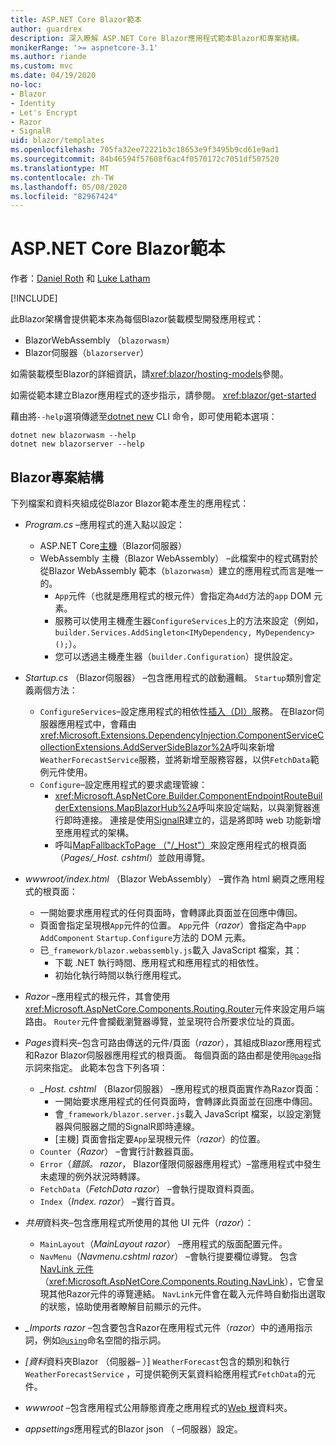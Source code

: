 ```yaml
---
title: ASP.NET Core Blazor範本
author: guardrex
description: 深入瞭解 ASP.NET Core Blazor應用程式範本Blazor和專案結構。
monikerRange: '>= aspnetcore-3.1'
ms.author: riande
ms.custom: mvc
ms.date: 04/19/2020
no-loc:
- Blazor
- Identity
- Let's Encrypt
- Razor
- SignalR
uid: blazor/templates
ms.openlocfilehash: 705fa32ee72221b3c18653e9f3495b9cd61e9ad1
ms.sourcegitcommit: 84b46594f57608f6ac4f0570172c7051df507520
ms.translationtype: MT
ms.contentlocale: zh-TW
ms.lasthandoff: 05/08/2020
ms.locfileid: "82967424"
---
```

# <a name="aspnet-core-blazor-templates"></a>ASP.NET Core Blazor範本

作者：[Daniel Roth](https://github.com/danroth27) 和 [Luke Latham](https://github.com/guardrex)

[!INCLUDE[](~/includes/blazorwasm-preview-notice.md)]

此Blazor架構會提供範本來為每個Blazor裝載模型開發應用程式：

* BlazorWebAssembly （`blazorwasm`）
* Blazor伺服器（`blazorserver`）

如需裝載模型Blazor的詳細資訊，請<xref:blazor/hosting-models>參閱。

如需從範本建立Blazor應用程式的逐步指示，請參閱。 <xref:blazor/get-started>

藉由將`--help`選項傳遞至[dotnet new](/dotnet/core/tools/dotnet-new) CLI 命令，即可使用範本選項：

```dotnetcli
dotnet new blazorwasm --help
dotnet new blazorserver --help
```

## <a name="blazor-project-structure"></a>Blazor專案結構

下列檔案和資料夾組成從Blazor Blazor範本產生的應用程式：

* *Program.cs* &ndash;應用程式的進入點以設定：

  * ASP.NET Core[主機](xref:fundamentals/host/generic-host)（Blazor伺服器）
  * WebAssembly 主機（Blazor WebAssembly） &ndash;此檔案中的程式碼對於從Blazor WebAssembly 範本（`blazorwasm`）建立的應用程式而言是唯一的。
    * `App`元件（也就是應用程式的根元件）會指定為`Add`方法的`app` DOM 元素。
    * 服務可以使用主機產生器`ConfigureServices`上的方法來設定（例如， `builder.Services.AddSingleton<IMyDependency, MyDependency>();`）。
    * 您可以透過主機產生器（`builder.Configuration`）提供設定。

* *Startup.cs* （Blazor伺服器） &ndash;包含應用程式的啟動邏輯。 `Startup`類別會定義兩個方法：

  * `ConfigureServices`&ndash;設定應用程式的相依性[插入（DI）](xref:fundamentals/dependency-injection)服務。 在Blazor伺服器應用程式中，會藉由<xref:Microsoft.Extensions.DependencyInjection.ComponentServiceCollectionExtensions.AddServerSideBlazor%2A>呼叫來新增`WeatherForecastService`服務，並將新增至服務容器，以供`FetchData`範例元件使用。
  * `Configure`&ndash;設定應用程式的要求處理管線：
    * <xref:Microsoft.AspNetCore.Builder.ComponentEndpointRouteBuilderExtensions.MapBlazorHub%2A>呼叫來設定端點，以與瀏覽器進行即時連接。 連接是使用[SignalR](xref:signalr/introduction)建立的，這是將即時 web 功能新增至應用程式的架構。
    * 呼叫[MapFallbackToPage （"/_Host"）](xref:Microsoft.AspNetCore.Builder.RazorPagesEndpointRouteBuilderExtensions.MapFallbackToPage*)來設定應用程式的根頁面（*Pages/_Host. cshtml*）並啟用導覽。

* *wwwroot/index.html* （Blazor WebAssembly） &ndash;實作為 html 網頁之應用程式的根頁面：
  * 一開始要求應用程式的任何頁面時，會轉譯此頁面並在回應中傳回。
  * 頁面會指定呈現根`App`元件的位置。 `App`元件（*razor*）會指定為中`app` `AddComponent` `Startup.Configure`方法的 DOM 元素。
  * 已`_framework/blazor.webassembly.js`載入 JavaScript 檔案，其：
    * 下載 .NET 執行時間、應用程式和應用程式的相依性。
    * 初始化執行時間以執行應用程式。

* *Razor* &ndash;應用程式的根元件，其會使用<xref:Microsoft.AspNetCore.Components.Routing.Router>元件來設定用戶端路由。 `Router`元件會攔截瀏覽器導覽，並呈現符合所要求位址的頁面。

* *Pages*資料夾&ndash;包含可路由傳送的元件/頁面（*razor*），其組成Blazor應用程式和Razor Blazor伺服器應用程式的根頁面。 每個頁面的路由都是使用[`@page`](xref:mvc/views/razor#page)指示詞來指定。 此範本包含下列各項：
  * *_Host. cshtml* （Blazor伺服器） &ndash;應用程式的根頁面實作為Razor頁面：
    * 一開始要求應用程式的任何頁面時，會轉譯此頁面並在回應中傳回。
    * 會`_framework/blazor.server.js`載入 JavaScript 檔案，以設定瀏覽器與伺服器之間的SignalR即時連線。
    * [主機] 頁面會指定要`App`呈現根元件（*razor*）的位置。
  * `Counter`（*Razor*） &ndash;會實行計數器頁面。
  * `Error`（*錯誤。 razor*， Blazor僅限伺服器應用程式）&ndash;當應用程式中發生未處理的例外狀況時轉譯。
  * `FetchData`（*FetchData razor*） &ndash;會執行提取資料頁面。
  * `Index`（*Index. razor*） &ndash;實行首頁。

* *共用*資料夾&ndash;包含應用程式所使用的其他 UI 元件（*razor*）：
  * `MainLayout`（*MainLayout razor*） &ndash;應用程式的版面配置元件。
  * `NavMenu`（*Navmenu.cshtml razor*） &ndash;會執行提要欄位導覽。 包含[NavLink 元件](xref:blazor/routing#navlink-component)（<xref:Microsoft.AspNetCore.Components.Routing.NavLink>），它會呈現其他Razor元件的導覽連結。 `NavLink`元件會在載入元件時自動指出選取的狀態，協助使用者瞭解目前顯示的元件。

* *_Imports razor* &ndash;包含要包含Razor在應用程式元件（*razor*）中的通用指示詞，例如[`@using`](xref:mvc/views/razor#using)命名空間的指示詞。

* *[資料*資料夾Blazor （伺服器&ndash; ）] `WeatherForecast`包含的類別和執行`WeatherForecastService` ，可提供範例天氣資料給應用程式`FetchData`的元件。

* *wwwroot* &ndash;包含應用程式公用靜態資產之應用程式的[Web 根](xref:fundamentals/index#web-root)資料夾。

* *appsettings*應用程式的Blazor json （ &ndash;伺服器）設定。
